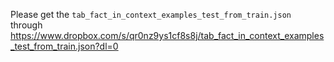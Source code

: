Please get the `tab_fact_in_context_examples_test_from_train.json` through https://www.dropbox.com/s/qr0nz9ys1cf8s8j/tab_fact_in_context_examples_test_from_train.json?dl=0